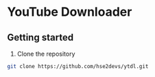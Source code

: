 # YouTube Downloader

## Getting started

1. Clone the repository

```bash
git clone https://github.com/hse2devs/ytdl.git
```
